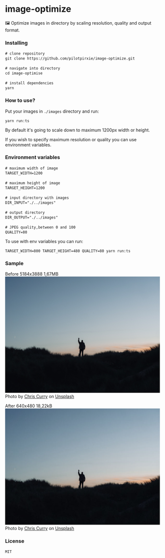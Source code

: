 # image-optimize
🖼️ Optimize images in directory by scaling resolution, quality and output format.

### Installing
```shell
# clone repository
git clone https://github.com/pilotpirxie/image-optimize.git

# navigate into directory
cd image-optimise

# install dependencies
yarn
```

### How to use?
Put your images in ``./images`` directory and run:
```shell
yarn run:ts
```

By default it's going to scale down to maximum 1200px width or height. 

If you wish to specify maximum resolution or quality you can use environment variables.

### Environment variables
```shell
# maximum width of image
TARGET_WIDTH=1200

# maximum height of image
TARGET_HEIGHT=1200

# input directory with images
DIR_INPUT="./../images"

# output directory
DIR_OUTPUT="./../images"

# JPEG quality,between 0 and 100
QUALITY=80
```

To use with env variables you can run:
```shell
TARGET_WIDTH=800 TARGET_HEIGHT=480 QUALITY=80 yarn run:ts
```

### Sample
Before 5184x3888 1,67MB
![before](images/chris-curry-E2JtTtAsdQk-unsplash.jpg)
Photo by <a href="https://unsplash.com/@chriscurry92?utm_source=unsplash&utm_medium=referral&utm_content=creditCopyText">Chris Curry</a> on <a href="https://unsplash.com/?utm_source=unsplash&utm_medium=referral&utm_content=creditCopyText">Unsplash</a>

After 640x480 18,22kB
![after](output/chris-curry-E2JtTtAsdQk-unsplash.jpg)
Photo by <a href="https://unsplash.com/@chriscurry92?utm_source=unsplash&utm_medium=referral&utm_content=creditCopyText">Chris Curry</a> on <a href="https://unsplash.com/?utm_source=unsplash&utm_medium=referral&utm_content=creditCopyText">Unsplash</a>

### License
```shell
MIT
```
